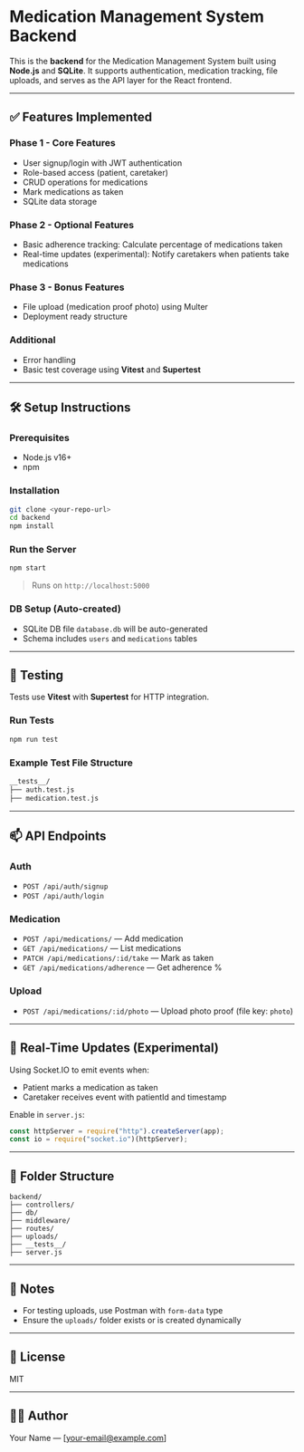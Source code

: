 # Medication Management System Backend

This is the **backend** for the Medication Management System built using **Node.js** and **SQLite**. It supports authentication, medication tracking, file uploads, and serves as the API layer for the React frontend.

---

## ✅ Features Implemented

### Phase 1 - Core Features

* User signup/login with JWT authentication
* Role-based access (patient, caretaker)
* CRUD operations for medications
* Mark medications as taken
* SQLite data storage

### Phase 2 - Optional Features

* Basic adherence tracking: Calculate percentage of medications taken
* Real-time updates (experimental): Notify caretakers when patients take medications

### Phase 3 - Bonus Features

* File upload (medication proof photo) using Multer
* Deployment ready structure

### Additional

* Error handling
* Basic test coverage using **Vitest** and **Supertest**

---

## 🛠️ Setup Instructions

### Prerequisites

* Node.js v16+
* npm

### Installation

```bash
git clone <your-repo-url>
cd backend
npm install
```

### Run the Server

```bash
npm start
```

> Runs on `http://localhost:5000`

### DB Setup (Auto-created)

* SQLite DB file `database.db` will be auto-generated
* Schema includes `users` and `medications` tables

---

## 🧪 Testing

Tests use **Vitest** with **Supertest** for HTTP integration.

### Run Tests

```bash
npm run test
```

### Example Test File Structure

```bash
__tests__/
├── auth.test.js
├── medication.test.js
```

---

## 📫 API Endpoints

### Auth

* `POST /api/auth/signup`
* `POST /api/auth/login`

### Medication

* `POST /api/medications/` — Add medication
* `GET /api/medications/` — List medications
* `PATCH /api/medications/:id/take` — Mark as taken
* `GET /api/medications/adherence` — Get adherence %

### Upload

* `POST /api/medications/:id/photo` — Upload photo proof (file key: `photo`)

---

## 🔁 Real-Time Updates (Experimental)

Using Socket.IO to emit events when:

* Patient marks a medication as taken
* Caretaker receives event with patientId and timestamp

Enable in `server.js`:

```js
const httpServer = require("http").createServer(app);
const io = require("socket.io")(httpServer);
```

---

## 📁 Folder Structure

```
backend/
├── controllers/
├── db/
├── middleware/
├── routes/
├── uploads/
├── __tests__/
├── server.js
```

---

## 📌 Notes

* For testing uploads, use Postman with `form-data` type
* Ensure the `uploads/` folder exists or is created dynamically

---

## 📄 License

MIT

---

## 👨‍💻 Author

Your Name — \[[your-email@example.com](mailto:your-email@example.com)]
